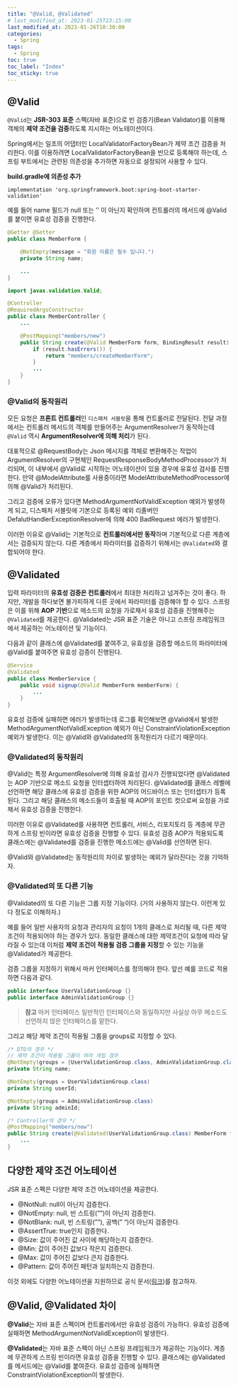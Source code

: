 ```yaml
---
title: "@Valid, @Validated"
# last_modified_at: 2023-01-25T23:15:00
last_modified_at: 2023-01-26T10:30:00
categories:
  - Spring
tags:
  - Spring
toc: true
toc_label: "Index"
toc_sticky: true
---
```


## @Valid

`@Valid`는 **JSR-303 표준** 스펙(자바 표준)으로 빈 검증기(Bean Validator)를 이용해 객체의 **제약 조건을 검증**하도록 지시하는 어노테이션이다.

Spring에서는 일조의 어댑터인 LocalValidatorFactoryBean가 제약 조건 검증을 처리한다. 이를 이용하려면 LocalValidatorFactoryBean을 빈으로 등록해야 하는데, 스프링 부트에서는 관련된 의존성을 추가하면 자동으로 설정되어 사용할 수 있다.

**build.gradle에 의존성 추가**

```
implementation 'org.springframework.boot:spring-boot-starter-validation'
```

예를 들어 name 필드가 null 또는 ’’ 이 아닌지 확인하며 컨트롤러의 메서드에 @Valid를 붙이면 유효성 검증을 진행한다.

```java
@Getter @Setter
public class MemberForm {

    @NotEmpty(message = "회원 이름은 필수 입니다.")
    private String name;

    ...
}
```

```java
import javax.validation.Valid;

@Controller
@RequiredArgsConstructor
public class MemberController {
    ...

    @PostMapping("members/new")
    public String create(@Valid MemberForm form, BindingResult result) {
        if (result.hasErrors()) {
            return "members/createMemberForm";
        }
        ...
    }
}
```

### @Valid의 동작원리

모든 요청은 **프론트 컨트롤러**인 `디스패처 서블릿`을 통해 컨트롤러로 전달된다. 전달 과정에서는 컨트롤러 메서드의 객체를 만들어주는 ArgumentResolver가 동작하는데 `@Valid` 역시 **ArgumentResolver에 의해 처리**가 된다.

대표적으로 @RequestBody는 Json 메시지를 객체로 변환해주는 작업이 ArgumentResolver의 구현체인 RequestResponseBodyMethodProcessor가 처리되며, 이 내부에서 @Valid로 시작하는 어노테이션이 있을 경우에 유효성 검사를 진행한다. 만약 @ModelAttribute를 사용중이라면 ModelAttributeMethodProcessor에 의해 @Valid가 처리된다.

그리고 검증에 오류가 있다면 MethodArgumentNotValidException 예외가 발생하게 되고, 디스패처 서블릿에 기본으로 등록된 예외 리졸버인 DefalutHandlerExceptionResolver에 의해 400 BadRequest 에러가 발생한다.

이러한 이유로 @Valid는 기본적으로 **컨트롤러에서만 동작**하며 기본적으로 다른 계층에서는 검증되지 않는다. 다른 계층에서 파라미터를 검증하기 위해서는 `@Validated`와 결합되어야 한다.

## @Validated

입력 파라미터의 **유효성 검증은 컨트롤러**에서 최대한 처리하고 넘겨주는 것이 좋다. 하지만, 개발을 하다보면 불가피하게 다른 곳에서 파라미터를 검증해야 할 수 있다. 스프링은 이를 위해 **AOP 기반**으로 메소드의 요청을 가로채서 유효성 검증을 진행해주는 `@Validated`를 제공한다. @Validated는 JSR 표준 기술은 아니고 스프링 프레임워크에서 제공하는 어노테이션 및 기능이다.

다음과 같이 클래스에 @Validated를 붙여주고, 유효성을 검증할 메소드의 파라미터에 @Valid를 붙여주면 유효성 검증이 진행된다.

```java
@Service
@Validated
public class MemberService {
    public void signup(@Valid MemberForm memberForm) {
        ...
    }
}
```

유효성 검증에 실패하면 에러가 발생하는데 로그를 확인해보면 @Valid에서 발생한 MethodArgumentNotValidException 예외가 아닌 ConstraintViolationException 예외가 발생한다. 이는 @Valid와 @Validated의 동작원리가 다르기 때문이다.

### @Validated의 동작원리

@Valid는 특정 ArgumentResolver에 의해 유효성 검사가 진행되었다면 @Validated는 AOP 기반으로 메소드 요청을 인터셉터하여 처리된다. @Validated를 클래스 레벨에 선언하면 해당 클래스에 유효성 검증을 위한 AOP의 어드바이스 또는 인터셉터가 등록된다. 그리고 해당 클래스의 메소드들이 호출될 때 AOP의 포인트 컷으로써 요청을 가로채서 유효성 검증을 진행한다.

이러한 이유로 @Validated를 사용하면 컨트롤러, 서비스, 리포지토리 등 계층에 무관하게 스프링 빈이라면 유효성 검증을 진행할 수 있다. 유효성 검증 AOP가 적용되도록 클래스에는 @Validated를 검증을 진행한 메소드에는 @Valid를 선언하면 된다.

@Valid와 @Validated는 동작원리의 차이로 발생하는 예외가 달라진다는 것을 기억하자.

### @Validated의 또 다른 기능

@Validated의 또 다른 기능은 그룹 지정 기능이다. (거의 사용하지 않는다. 이런게 있다 정도로 이해하자.)

예를 들어 일반 사용자의 요청과 관리자의 요청이 1개의 클래스로 처리될 때, 다른 제약 조건이 적용되어야 하는 경우가 있다. 동일한 클래스에 대한 제약조건이 요청에 따라 달라질 수 있는데 이처럼 **제약 조건이 적용될 검증 그룹을 지정**할 수 있는 기능을 @Validated가 제공한다.

검증 그룹을 지정하기 위해서 마커 인터페이스를 정의해야 한다. 앞선 예를 코드로 적용하면 다음과 같다.

```java
public interface UserValidationGroup {}
public interface AdminValidationGroup {}
```

> **참고** 마커 인터페이스
일반적인 인터페이스와 동일하지만 사실상 아무 메소드도 선언하지 않은 인터페이스를 말한다.
> 

그리고 해당 제약 조건이 적용될 그룹을 groups로 지정할 수 있다.

```java
/* DTO의 경우 */
// 제약 조건이 적용될 그룹이 여러 개일 경우
@NotEmpty(groups = {UserValidationGroup.class, AdminValidationGroup.class} ) 
private String name; 

@NotEmpty(groups = UserValidationGroup.class) 
private String userId; 

@NotEmpty(groups = AdminValidationGroup.class) 
private String adminId;

/* Controller의 경우 */
@PostMapping("members/new")
public String create(@Validated(UserValidationGroup.class) MemberForm form) {
    ...
}
```

## 다양한 제약 조건 어노테이션

JSR 표준 스펙은 다양한 제약 조건 어노테이션을 제공한다.

- @NotNull: null이 아닌지 검증한다.
- @NotEmpty: null, 빈 스트링(””)이 아닌지 검증한다.
- @NotBlank: null, 빈 스트링(””), 공백(” “)이 아닌지 검증한다.
- @AssertTrue: true인지 검증한다.
- @Size: 값이 주어진 값 사이에 해당하는지 검증한다.
- @Min: 값이 주어진 값보다 작은지 검증한다.
- @Max: 값이 주어진 값보다 큰지 검증한다.
- @Pattern: 값이 주어진 패턴과 일치하는지 검증한다.

이것 외에도 다양한 어노테이션을 지원하므로 공식 문서([링크](https://javaee.github.io/javaee-spec/javadocs/javax/validation/constraints/package-summary.html))를 참고하자.

## @Valid, @Validated 차이

**@Valid**는 자바 표준 스펙이며 컨트롤러에서만 유효성 검증이 가능하다. 유효성 검증에 실패하면 MethodArgumentNotValidException이 발생한다.

**@Validated**는 자바 표준 스펙이 아닌 스프링 프레임워크가 제공하는 기능이다. 계층에 무관하게 스프링 빈이라면 유효성 검증을 진행할 수 있다. 클래스에는 @Validated를 메서드에는 @Valid를 붙여준다. 유효성 검증에 실패하면 ConstraintViolationException이 발생한다.